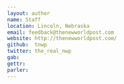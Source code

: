 ```yaml
---
layout: author 
name: Staff 
location: Lincoln, Nebraska
email: feedback@thenewworldpost.com 
website: http://thenewworldpost.com/
github:  tnwp 
twitter: the_real_nwp  
gab: 
gettr: 
parler: 
---
```

